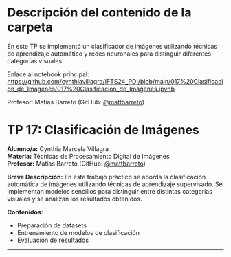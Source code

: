 # Descripción del contenido de la carpeta
En este TP se implementó un clasificador de imágenes utilizando técnicas de aprendizaje automático y redes neuronales para distinguir diferentes categorías visuales.

Enlace al notebook principal: https://github.com/cynthiavillagra/IFTS24_PDI/blob/main/017%20Clasificacion_de_Imagenes/017%20Clasificacion_de_Imagenes.ipynb

Profesor: Matías Barreto (GitHub: [@mattbarreto](https://github.com/mattbarreto))

# TP 17: Clasificación de Imágenes

**Alumno/a:** Cynthia Marcela Villagra  
**Materia:** Técnicas de Procesamiento Digital de Imágenes  
**Profesor:** Matías Barreto (GitHub: [@mattbarreto](https://github.com/mattbarreto))

**Breve Descripción:**
En este trabajo práctico se aborda la clasificación automática de imágenes utilizando técnicas de aprendizaje supervisado. Se implementan modelos sencillos para distinguir entre distintas categorías visuales y se analizan los resultados obtenidos.

**Contenidos:**
- Preparación de datasets
- Entrenamiento de modelos de clasificación
- Evaluación de resultados

---
